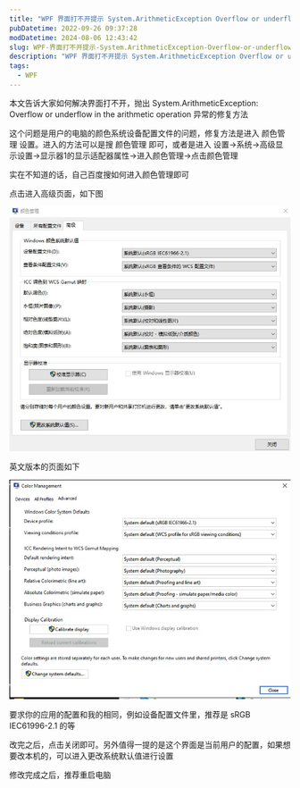 ```yaml
---
title: "WPF 界面打不开提示 System.ArithmeticException Overflow or underflow in the arithmetic operation 异常"
pubDatetime: 2022-09-26 09:37:28
modDatetime: 2024-08-06 12:43:42
slug: WPF-界面打不开提示-System.ArithmeticException-Overflow-or-underflow-in-the-arithmetic-operation-异常
description: "WPF 界面打不开提示 System.ArithmeticException Overflow or underflow in the arithmetic operation 异常"
tags:
  - WPF
---
```





本文告诉大家如何解决界面打不开，抛出 System.ArithmeticException: Overflow or underflow in the arithmetic operation 异常的修复方法

<!--more-->


<!-- CreateTime:2022/9/26 17:37:28 -->

<!-- 发布 -->

这个问题是用户的电脑的颜色系统设备配置文件的问题，修复方法是进入 颜色管理 设置。进入的方法可以是搜 颜色管理 即可，或者是进入 设置->系统->高级显示设置->显示器1的显示适配器属性->进入颜色管理->点击颜色管理

实在不知道的话，自己百度搜如何进入颜色管理即可

点击进入高级页面，如下图

<!-- ![](images/img-WPF 界面打不开提示 System.ArithmeticException Overflow or under-modify-5b601a4774fe81cc0a7cc209612a55fe.png) -->
![](images/img-modify-c6801f91ed31a0a6bae77138c17bda21.jpg)

英文版本的页面如下

![](images/img-modify-26948766b33017c4ccdb733be4edccb1.jpg)

要求你的应用的配置和我的相同，例如设备配置文件里，推荐是 sRGB IEC61996-2.1 的等

改完之后，点击关闭即可。另外值得一提的是这个界面是当前用户的配置，如果想要改本机的，可以进入更改系统默认值进行设置

修改完成之后，推荐重启电脑

